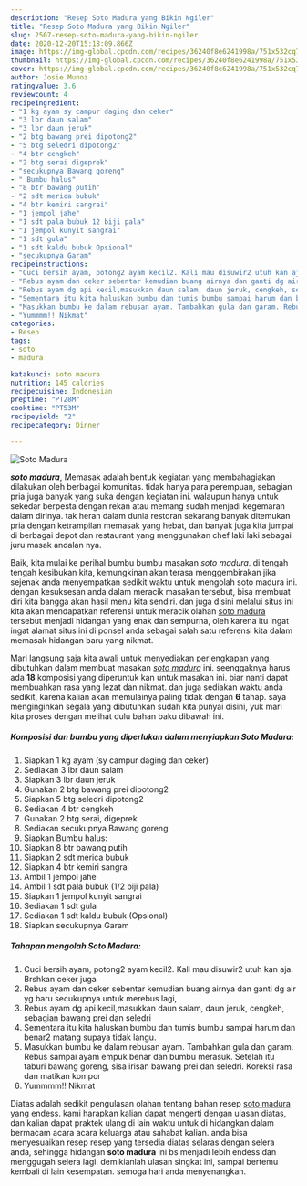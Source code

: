```yaml
---
description: "Resep Soto Madura yang Bikin Ngiler"
title: "Resep Soto Madura yang Bikin Ngiler"
slug: 2507-resep-soto-madura-yang-bikin-ngiler
date: 2020-12-20T15:18:09.866Z
image: https://img-global.cpcdn.com/recipes/36240f8e6241998a/751x532cq70/soto-madura-foto-resep-utama.jpg
thumbnail: https://img-global.cpcdn.com/recipes/36240f8e6241998a/751x532cq70/soto-madura-foto-resep-utama.jpg
cover: https://img-global.cpcdn.com/recipes/36240f8e6241998a/751x532cq70/soto-madura-foto-resep-utama.jpg
author: Josie Munoz
ratingvalue: 3.6
reviewcount: 4
recipeingredient:
- "1 kg ayam sy campur daging dan ceker"
- "3 lbr daun salam"
- "3 lbr daun jeruk"
- "2 btg bawang prei dipotong2"
- "5 btg seledri dipotong2"
- "4 btr cengkeh"
- "2 btg serai digeprek"
- "secukupnya Bawang goreng"
- " Bumbu halus"
- "8 btr bawang putih"
- "2 sdt merica bubuk"
- "4 btr kemiri sangrai"
- "1 jempol jahe"
- "1 sdt pala bubuk 12 biji pala"
- "1 jempol kunyit sangrai"
- "1 sdt gula"
- "1 sdt kaldu bubuk Opsional"
- "secukupnya Garam"
recipeinstructions:
- "Cuci bersih ayam, potong2 ayam kecil2. Kali mau disuwir2 utuh kan aja. Brshkan ceker juga"
- "Rebus ayam dan ceker sebentar kemudian buang airnya dan ganti dg air yg baru secukupnya untuk merebus lagi,"
- "Rebus ayam dg api kecil,masukkan daun salam, daun jeruk, cengkeh, sebagian bawang prei dan seledri"
- "Sementara itu kita haluskan bumbu dan tumis bumbu sampai harum dan benar2 matang supaya tidak langu."
- "Masukkan bumbu ke dalam rebusan ayam. Tambahkan gula dan garam. Rebus sampai ayam empuk benar dan bumbu merasuk. Setelah itu taburi bawang goreng, sisa irisan bawang prei dan seledri. Koreksi rasa dan matikan kompor"
- "Yummmm!! Nikmat"
categories:
- Resep
tags:
- soto
- madura

katakunci: soto madura 
nutrition: 145 calories
recipecuisine: Indonesian
preptime: "PT28M"
cooktime: "PT53M"
recipeyield: "2"
recipecategory: Dinner

---
```



![Soto Madura](https://img-global.cpcdn.com/recipes/36240f8e6241998a/751x532cq70/soto-madura-foto-resep-utama.jpg)

<b><i>soto madura</i></b>, Memasak adalah bentuk kegiatan yang membahagiakan dilakukan oleh berbagai komunitas. tidak hanya para perempuan, sebagian pria juga banyak yang suka dengan kegiatan ini. walaupun hanya untuk sekedar berpesta dengan rekan atau memang sudah menjadi kegemaran dalam dirinya. tak heran dalam dunia restoran sekarang banyak ditemukan pria dengan ketrampilan memasak yang hebat, dan banyak juga kita jumpai di berbagai depot dan restaurant yang menggunakan chef laki laki sebagai juru masak andalan nya.

Baik, kita mulai ke perihal bumbu bumbu masakan <i>soto madura</i>. di tengah tengah kesibukan kita, kemungkinan akan terasa menggembirakan jika sejenak anda menyempatkan sedikit waktu untuk mengolah soto madura ini. dengan kesuksesan anda dalam meracik masakan tersebut, bisa membuat diri kita bangga akan hasil menu kita sendiri. dan juga disini melalui situs ini kita akan mendapatkan referensi untuk meracik olahan <u>soto madura</u> tersebut menjadi hidangan yang enak dan sempurna, oleh karena itu ingat ingat alamat situs ini di ponsel anda sebagai salah satu referensi kita dalam memasak hidangan baru yang nikmat.




Mari langsung saja kita awali untuk menyediakan perlengkapan yang dibutuhkan dalam membuat masakan <u><i>soto madura</i></u> ini. seenggaknya harus ada <b>18</b> komposisi yang diperuntuk kan untuk masakan ini. biar nanti dapat membuahkan rasa yang lezat dan nikmat. dan juga sediakan waktu anda sedikit, karena kalian akan memulainya paling tidak dengan <b>6</b> tahap. saya menginginkan segala yang dibutuhkan sudah kita punyai disini, yuk mari kita proses dengan melihat dulu bahan baku dibawah ini.

<!--inarticleads1-->

##### Komposisi dan bumbu yang diperlukan dalam menyiapkan Soto Madura:

1. Siapkan 1 kg ayam (sy campur daging dan ceker)
1. Sediakan 3 lbr daun salam
1. Siapkan 3 lbr daun jeruk
1. Gunakan 2 btg bawang prei dipotong2
1. Siapkan 5 btg seledri dipotong2
1. Sediakan 4 btr cengkeh
1. Gunakan 2 btg serai, digeprek
1. Sediakan secukupnya Bawang goreng
1. Siapkan  Bumbu halus:
1. Siapkan 8 btr bawang putih
1. Siapkan 2 sdt merica bubuk
1. Siapkan 4 btr kemiri sangrai
1. Ambil 1 jempol jahe
1. Ambil 1 sdt pala bubuk (1/2 biji pala)
1. Siapkan 1 jempol kunyit sangrai
1. Sediakan 1 sdt gula
1. Sediakan 1 sdt kaldu bubuk (Opsional)
1. Siapkan secukupnya Garam




<!--inarticleads2-->

##### Tahapan mengolah Soto Madura:

1. Cuci bersih ayam, potong2 ayam kecil2. Kali mau disuwir2 utuh kan aja. Brshkan ceker juga
1. Rebus ayam dan ceker sebentar kemudian buang airnya dan ganti dg air yg baru secukupnya untuk merebus lagi,
1. Rebus ayam dg api kecil,masukkan daun salam, daun jeruk, cengkeh, sebagian bawang prei dan seledri
1. Sementara itu kita haluskan bumbu dan tumis bumbu sampai harum dan benar2 matang supaya tidak langu.
1. Masukkan bumbu ke dalam rebusan ayam. Tambahkan gula dan garam. Rebus sampai ayam empuk benar dan bumbu merasuk. Setelah itu taburi bawang goreng, sisa irisan bawang prei dan seledri. Koreksi rasa dan matikan kompor
1. Yummmm!! Nikmat




Diatas adalah sedikit pengulasan olahan tentang bahan resep <u>soto madura</u> yang endess. kami harapkan kalian dapat mengerti dengan ulasan diatas, dan kalian dapat praktek ulang di lain waktu untuk di hidangkan dalam bermacam acara acara keluarga atau sahabat kalian. anda bisa menyesuaikan resep resep yang tersedia diatas selaras dengan selera anda, sehingga hidangan <b>soto madura</b> ini bs menjadi lebih endess dan menggugah selera lagi. demikianlah ulasan singkat ini, sampai bertemu kembali di lain kesempatan. semoga hari anda menyenangkan.
